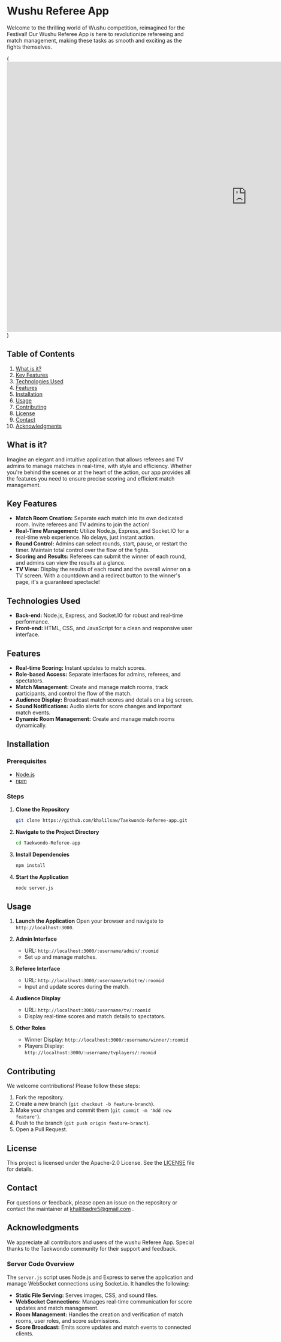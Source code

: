 # Wushu Referee App

Welcome to the thrilling world of Wushu competition, reimagined for the Festival! Our Wushu Referee App is here to revolutionize refereeing and match management, making these tasks as smooth and exciting as the fights themselves.

(<iframe src="https://ofpptcasa-my.sharepoint.com/personal/khalil_badreddine_ofppt-edu_ma/_layouts/15/embed.aspx?UniqueId=e09307d3-952d-4ff0-8308-2a92b6409829&embed=%7B%22af%22%3Atrue%2C%22ust%22%3Atrue%7D&referrer=StreamWebApp&referrerScenario=EmbedDialog.Create" width="1280" height="720" frameborder="0" scrolling="no" allowfullscreen title="Screencast from 2023-02-25 15-53-58.webm"></iframe>)

## Table of Contents

1. [What is it?](#what-is-it)
2. [Key Features](#key-features)
3. [Technologies Used](#technologies-used)
4. [Features](#features)
5. [Installation](#installation)
6. [Usage](#usage)
7. [Contributing](#contributing)
8. [License](#license)
9. [Contact](#contact)
10. [Acknowledgments](#acknowledgments)

## What is it?

Imagine an elegant and intuitive application that allows referees and TV admins to manage matches in real-time, with style and efficiency. Whether you're behind the scenes or at the heart of the action, our app provides all the features you need to ensure precise scoring and efficient match management.

## Key Features

- **Match Room Creation:** Separate each match into its own dedicated room. Invite referees and TV admins to join the action!
- **Real-Time Management:** Utilize Node.js, Express, and Socket.IO for a real-time web experience. No delays, just instant action.
- **Round Control:** Admins can select rounds, start, pause, or restart the timer. Maintain total control over the flow of the fights.
- **Scoring and Results:** Referees can submit the winner of each round, and admins can view the results at a glance.
- **TV View:** Display the results of each round and the overall winner on a TV screen. With a countdown and a redirect button to the winner's page, it's a guaranteed spectacle!

## Technologies Used

- **Back-end:** Node.js, Express, and Socket.IO for robust and real-time performance.
- **Front-end:** HTML, CSS, and JavaScript for a clean and responsive user interface.

## Features

- **Real-time Scoring:** Instant updates to match scores.
- **Role-based Access:** Separate interfaces for admins, referees, and spectators.
- **Match Management:** Create and manage match rooms, track participants, and control the flow of the match.
- **Audience Display:** Broadcast match scores and details on a big screen.
- **Sound Notifications:** Audio alerts for score changes and important match events.
- **Dynamic Room Management:** Create and manage match rooms dynamically.

## Installation

### Prerequisites

- [Node.js](https://nodejs.org/)
- [npm](https://www.npmjs.com/)

### Steps

1. **Clone the Repository**
    ```bash
    git clone https://github.com/khalilsaw/Taekwondo-Referee-app.git
    ```

2. **Navigate to the Project Directory**
    ```bash
    cd Taekwondo-Referee-app
    ```

3. **Install Dependencies**
    ```bash
    npm install
    ```

4. **Start the Application**
    ```bash
    node server.js
    ```

## Usage

1. **Launch the Application**
    Open your browser and navigate to `http://localhost:3000`.

2. **Admin Interface**
    - URL: `http://localhost:3000/:username/admin/:roomid`
    - Set up and manage matches.

3. **Referee Interface**
    - URL: `http://localhost:3000/:username/arbitre/:roomid`
    - Input and update scores during the match.

4. **Audience Display**
    - URL: `http://localhost:3000/:username/tv/:roomid`
    - Display real-time scores and match details to spectators.

5. **Other Roles**
    - Winner Display: `http://localhost:3000/:username/winner/:roomid`
    - Players Display: `http://localhost:3000/:username/tvplayers/:roomid`

## Contributing

We welcome contributions! Please follow these steps:

1. Fork the repository.
2. Create a new branch (`git checkout -b feature-branch`).
3. Make your changes and commit them (`git commit -m 'Add new feature'`).
4. Push to the branch (`git push origin feature-branch`).
5. Open a Pull Request.

## License

This project is licensed under the Apache-2.0 License. See the [LICENSE](./LICENSE) file for details.

## Contact

For questions or feedback, please open an issue on the repository or contact the maintainer at khalilbadre5@gmail.com .

## Acknowledgments

We appreciate all contributors and users of the wushu Referee App. Special thanks to the Taekwondo community for their support and feedback.




### Server Code Overview

The `server.js` script uses Node.js and Express to serve the application and manage WebSocket connections using Socket.io. It handles the following:

- **Static File Serving:** Serves images, CSS, and sound files.
- **WebSocket Connections:** Manages real-time communication for score updates and match management.
- **Room Management:** Handles the creation and verification of match rooms, user roles, and score submissions.
- **Score Broadcast:** Emits score updates and match events to connected clients.
